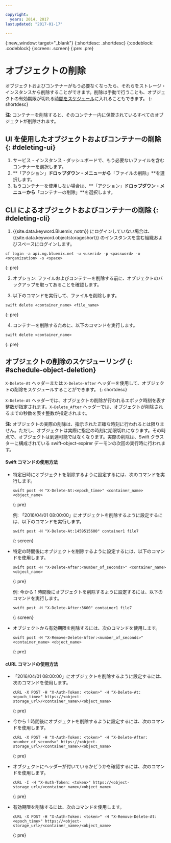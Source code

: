 ```yaml
---

copyright:
  years: 2014, 2017
lastupdated: "2017-01-17"

---
```

{:new_window: target="_blank"}
{:shortdesc: .shortdesc}
{:codeblock: .codeblock}
{:screen: .screen}
{:pre: .pre}


# オブジェクトの削除

オブジェクトおよびコンテナーがもう必要なくなったら、それらをストレージ・インスタンスから削除することができます。削除は手動で行うことも、オブジェクトの有効期限が切れる[時間をスケジュール](/docs/services/ObjectStorage/os_deletion.html#schedule-object-deletion)に入れることもできます。
{: shortdesc}

**注**: コンテナーを削除すると、そのコンテナー内に保管されているすべてのオブジェクトが削除されます。


## UI を使用したオブジェクトおよびコンテナーの削除 {: #deleting-ui}

1. サービス・インスタンス・ダッシュボードで、もう必要ないファイルを含むコンテナーを選択します。
2. **「アクション」**ドロップダウン・メニューから**「ファイルの削除」**を選択します。
3. もうコンテナーを使用しない場合は、**「アクション」**ドロップダウン・メニューから**「コンテナーの削除」**を選択します。



## CLI によるオブジェクトおよびコンテナーの削除 {: #deleting-cli}

1.  {{site.data.keyword.Bluemix_notm}} にログインしていない場合は、{{site.data.keyword.objectstorageshort}} のインスタンスを含む組織およびスペースにログインします。
  ```
  cf login -a api.ng.bluemix.net -u <userid> -p <password> -o <organization> -s <space>
  ```
  {: pre}

2. オプション: ファイルおよびコンテナーを削除する前に、オブジェクトのバックアップを取ってあることを確認します。

3. 以下のコマンドを実行して、ファイルを削除します。
  ```
  swift delete <container_name> <file_name>
  ```
  {: pre}

4. コンテナーを削除するために、以下のコマンドを実行します。
  ```
  swift delete <container_name>
  ```
  {: pre}



## オブジェクトの削除のスケジューリング {: #schedule-object-deletion}


`X-Delete-At` ヘッダーまたは `X-Delete-After` ヘッダーを使用して、オブジェクトの削除をスケジュールすることができます。
{: shortdesc}

`X-Delete-At` ヘッダーでは、オブジェクトの削除が行われるエポック時刻を表す整数が指定されます。`X-Delete_After` ヘッダーでは、オブジェクトが削除されるまでの秒数を表す整数が指定されます。

**注:** オブジェクトの実際の削除は、指示された正確な時刻に行われるとは限りません。ただし、オブジェクトは実際に指定の時刻に期限切れになります。その時点で、オブジェクトは到達可能ではなくなります。実際の削除は、Swift クラスターに構成されている swift-object-expirer デーモンの次回の実行時に行われます。

#### Swift コマンドの使用方法

* 特定日時にオブジェクトを削除するように設定するには、次のコマンドを実行します。

    ```
    swift post -H "X-Delete-At:<epoch_time>" <container_name> <object_name>
    ```
    {: pre}

    例: 「2016/04/01 08:00:00」にオブジェクトを削除するように設定するには、以下のコマンドを実行します。

    ```
    swift post -H "X-Delete-At:1459515600" container1 file7
    ```
    {: screen}

* 特定の時間後にオブジェクトを削除するように設定するには、以下のコマンドを使用します。

    ```
    swift post -H "X-Delete-After:<number_of_seconds>" <container_name> <object_name>
    ```
    {: pre}

    例: 今から 1 時間後にオブジェクトを削除するように設定するには、以下のコマンドを実行します。

    ```
    swift post -H "X-Delete-After:3600" container1 file7
    ```
    {: screen}

* オブジェクトから有効期限を削除するには、次のコマンドを使用します。

    ```
    swift post -H "X-Remove-Delete-After:<number_of_seconds>" <container_name> <object_name>
    ```
    {: pre}



#### cURL コマンドの使用方法

* 「2016/04/01 08:00:00」にオブジェクトを削除するように設定するには、次のコマンドを使用します。

    ```
    cURL -X POST -H "X-Auth-Token: <token>" -H "X-Delete-At:<epoch_time>" https://<object-storage_url>/<container_name>/<object_name>
    ```
    {: pre}

* 今から 1 時間後にオブジェクトを削除するように設定するには、次のコマンドを使用します。

    ```
    cURL -X POST -H "X-Auth-Token: <token>" -H "X-Delete-After:<number_of_seconds>" https://<object-storage_url>/<container_name>/<object_name>
    ```
    {: pre}

* オブジェクトにヘッダーが付いているかどうかを確認するには、次のコマンドを使用します。

    ```
    cURL -I -H "X-Auth-Token: <token>" https://<object-storage_url>/<container_name>/<object_name>
    ```
    {: pre}

* 有効期限を削除するには、次のコマンドを使用します。

    ```
    cURL -X POST -H "X-Auth-Token: <token>" -H "X-Remove-Delete-At:<epoch_time>" https://<object-storage_url>/<container_name>/<object_name>
    ```
    {: pre}
